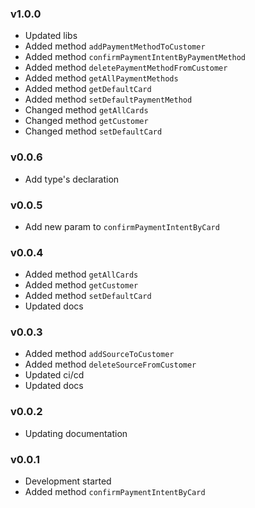 ### v1.0.0

- Updated libs
- Added method `addPaymentMethodToCustomer`
- Added method `confirmPaymentIntentByPaymentMethod`
- Added method `deletePaymentMethodFromCustomer`
- Added method `getAllPaymentMethods`
- Added method `getDefaultCard`
- Added method `setDefaultPaymentMethod`
- Changed method `getAllCards`
- Changed method `getCustomer`
- Changed method `setDefaultCard`

### v0.0.6

- Add type's declaration

### v0.0.5

- Add new param to `confirmPaymentIntentByCard`

### v0.0.4

- Added method `getAllCards`
- Added method `getCustomer`
- Added method `setDefaultCard`
- Updated docs

### v0.0.3

- Added method `addSourceToCustomer`
- Added method `deleteSourceFromCustomer`
- Updated ci/cd
- Updated docs

### v0.0.2

- Updating documentation

### v0.0.1

- Development started
- Added method `confirmPaymentIntentByCard`
